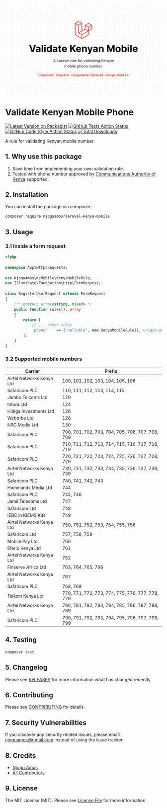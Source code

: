 ![Art work](/art.png)

# Validate Kenyan Mobile Phone 

[![Latest Version on Packagist](https://img.shields.io/packagist/v/njoguamos/laravel-kenya-mobile.svg?style=flat-square)](https://packagist.org/packages/njoguamos/laravel-kenya-mobile)
[![GitHub Tests Action Status](https://img.shields.io/github/actions/workflow/status/njoguamos/laravel-kenya-mobile/run-tests.yml?branch=main&label=tests&style=flat-square)](https://github.com/njoguamos/laravel-kenya-mobile/actions?query=workflow%3Arun-tests+branch%3Amain)
[![GitHub Code Style Action Status](https://img.shields.io/github/actions/workflow/status/njoguamos/laravel-kenya-mobile/fix-php-code-style-issues.yml?branch=main&label=code%20style&style=flat-square)](https://github.com/njoguamos/laravel-kenya-mobile/actions?query=workflow%3A"Fix+PHP+code+style+issues"+branch%3Amain)
[![Total Downloads](https://img.shields.io/packagist/dt/njoguamos/laravel-kenya-mobile.svg?style=flat-square)](https://packagist.org/packages/njoguamos/laravel-kenya-mobile)

A rule for validating Kenyan mobile number.

## 1. Why use this package
1. Save time from implementing your own validation rule.
2. Tested with phone number approved by [Communications Authority of Kenya](https://www.ca.go.ke/wp-content/uploads/2023/01/Telecommunication-Numbering-Plan-for-Kenya-January-2023.pdf) supported.

## 2. Installation

You can install the package via composer:

```bash
composer require njoguamos/laravel-kenya-mobile
```

## 3. Usage

### 3.1 Inside a form request

```php
<?php

namespace App\Http\Requests;

use NjoguAmos\KeMobile\KenyaMobileRule;
use Illuminate\Foundation\Http\FormRequest;

class RegisterUserRequest extends FormRequest
{
    /** @return array<string, mixed> */
    public function rules(): array
    {
        return [
            // ... other rules
            'phone'    => ['nullable', new KenyaMobileRule(),'unique:users,phone'],
        ];
    }
}

```
### 3.2 Supported mobile numbers
| Carrier                   | Prefix                                           |
|---------------------------|--------------------------------------------------|
| Airtel Networks Kenya Ltd | 100, 101, 102, 103, 104, 105, 106                |
| Safaricom PLC             | 110, 111, 112, 113, 114, 115                     |
| Jambo Telcoms Ltd         | 120                                              |
| Infura Ltd                | 124                                              |
| Hidiga Investments Ltd    | 126                                              |
| Webtribe Ltd              | 128                                              |
| NRG Media Ltd             | 130                                              |
| Safaricom PLC             | 700, 701, 702, 703, 704, 705, 706, 707, 708, 709 |
| Safaricom PLC             | 710, 711, 712, 713, 714, 715, 716, 717, 718, 719 |
| Safaricom PLC             | 720, 721, 722, 723, 724, 725, 726, 727, 728, 729 |
| Airtel Networks Kenya Ltd | 730, 731, 732, 733, 734, 735, 736, 737, 738, 739 |
| Safaricom PLC             | 740, 741, 742, 743                               |
| Homelands Media Ltd       | 744                                              |
| Safaricom PLC             | 745, 746                                         |
| Jamii Telecoms Ltd        | 747                                              |
| Safaricom Ltd             | 748                                              |
| IEBC in KIEMS Kits        | 749                                              |
| Airtel Networks Kenya Ltd | 750, 751, 752, 753, 754, 755, 756                |
| Safaricom Ltd             | 757, 758, 759                                    |
| Mobile Pay Ltd            | 760                                              |
| Eferio Kenya Ltd          | 761                                              |
| Airtel Networks Kenya Ltd | 762                                              |
| Finserve Africa Ltd       | 763, 764, 765, 766                               |
| Airtel Networks Kenya Ltd | 767                                              |
| Safaricom PLC             | 768, 769                                         |
| Telkom Kenya Ltd          | 770, 771, 772, 773, 774, 775, 776, 777, 778, 779 |
| Airtel Networks Kenya Ltd | 780, 781, 782, 783, 784, 785, 786, 787, 788, 789 |
| Safaricom PLC             | 790, 791, 792, 793, 794, 795, 796, 797, 798, 799 |


## 4. Testing

```bash
composer test
```

## 5. Changelog

Please see [RELEASES](https://github.com/njoguamos/laravel-kenya-mobile/releases) for more information what has changed recently.

## 6. Contributing

Please see [CONTRIBUTING](CONTRIBUTING.md) for details.

## 7. Security Vulnerabilities

If you discover any security related issues, please email njoguamos@gmail.com instead of using the issue tracker.

## 8. Credits

- [Njogu Amos](https://github.com/njoguamos)
- [All Contributors](../../contributors)

## 9. License

The MIT License (MIT). Please see [License File](LICENSE.md) for more information.
